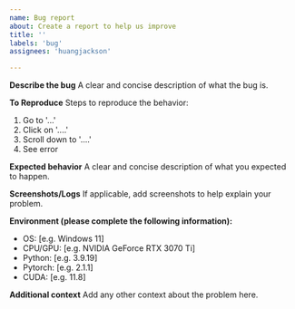 ```yaml
---
name: Bug report
about: Create a report to help us improve
title: ''
labels: 'bug'
assignees: 'huangjackson'

---
```


**Describe the bug**
A clear and concise description of what the bug is.

**To Reproduce**
Steps to reproduce the behavior:
1. Go to '...'
2. Click on '....'
3. Scroll down to '....'
4. See error

**Expected behavior**
A clear and concise description of what you expected to happen.

**Screenshots/Logs**
If applicable, add screenshots to help explain your problem.

**Environment (please complete the following information):**
 - OS: [e.g. Windows 11]
 - CPU/GPU: [e.g. NVIDIA GeForce RTX 3070 Ti]
 - Python: [e.g. 3.9.19]
 - Pytorch: [e.g. 2.1.1]
 - CUDA: [e.g. 11.8]

**Additional context**
Add any other context about the problem here.
